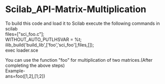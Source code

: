 # Scilab_API-Matrix-Multiplication<br />
To build this code and load it to Scilab execute the following commands in scilab<br />
files=["sci_foo.c"];<br />
WITHOUT_AUTO_PUTLHSVAR = %t;<br />
ilib_build('build_lib',['foo','sci_foo'],files,[]);<br />
exec loader.sce<br />

You can use the function "foo" for multiplication of two matrices.(After completing the above steps)<br />
Example-<br />
ans=foo([1,2],[1;2])<br />
